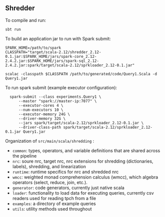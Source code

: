 ## Shredder

To compile and run:
```
sbt run
```

To build an application jar to run with Spark submit:
```
SPARK_HOME=/path/to/spark
CLASSPATH="target/scala-2.12/shredder_2.12-0.1.jar:$SPARK_HOME/jars/spark-core_2.12-2.4.2.jar:$SPARK_HOME/jars/spark-sql_2.12-2.4.2.jar:spark/target/scala-2.12/sprkloader_2.12-0.1.jar"

scalac -classpath $CLASSPATH /path/to/generated/code/Query1.Scala -d Query1.jar
```

To run spark submit (example executor configuration):
```
  spark-submit --class experiments.Query1 \
      --master "spark://master-ip:7077" \
      --executor-cores 4 \
      --num-executors 10 \
      --executor-memory 24G \
      --driver-memory 32G \
      --jars spark/target/scala-2.12/sprkloader_2.12-0.1.jar \
      --driver-class-path spark/target/scala-2.12/sprkloader_2.12-0.1.jar Query1.jar
```


Organization of `src/main/scala/shredding` :
* `common`: types, operators, and variable definitions that are shared across the pipeline
* `nrc`: soure nrc, target nrc, nrc extensions for shredding (dictionaries, labels), shredding, and linearization  
* `runtime`: runtime specifics for nrc and shredded nrc 
* `wmcc`: weighted monad comprehension calculus (wmcc), which algebra operators (select, reduce, join, etc.).
* `generator`: code generators, currently just native scala
* `loader`: functionality to load data for executing queries, currently csv readers used for reading tpch from a file
* `examples`: a directory of example queries 
* `utils`: utility methods used throughout


